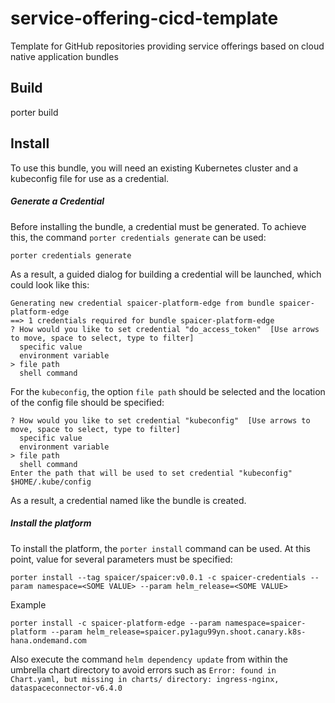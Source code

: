 # service-offering-cicd-template
Template for GitHub repositories providing service offerings based on cloud native application bundles

## Build
porter build

## Install
To use this bundle, you will need an existing Kubernetes cluster and a kubeconfig file for use as a credential.

##### Generate a Credential
Before installing the bundle, a credential must be generated. To achieve this, the command `porter credentials generate` can be used:

```
porter credentials generate
```

As a result, a guided dialog for building a credential will be launched, which could look like this:

```
Generating new credential spaicer-platform-edge from bundle spaicer-platform-edge
==> 1 credentials required for bundle spaicer-platform-edge
? How would you like to set credential "do_access_token"  [Use arrows to move, space to select, type to filter]
  specific value
  environment variable
> file path
  shell command
```

For the `kubeconfig`, the option `file path` should be selected and the location of the config file should be specified:

```
? How would you like to set credential "kubeconfig"  [Use arrows to move, space to select, type to filter]
  specific value
  environment variable
> file path
  shell command
Enter the path that will be used to set credential "kubeconfig" $HOME/.kube/config
```

As a result, a credential named like the bundle is created. 

##### Install the platform

To install the platform, the `porter install` command can be used. At this point, value for several parameters must be specified:

```
porter install --tag spaicer/spaicer:v0.0.1 -c spaicer-credentials --param namespace=<SOME VALUE> --param helm_release=<SOME VALUE>
```

Example

```
porter install -c spaicer-platform-edge --param namespace=spaicer-platform --param helm_release=spaicer.py1agu99yn.shoot.canary.k8s-hana.ondemand.com
```

Also execute the command `helm dependency update` from within the umbrella chart directory to avoid errors such as `Error: found in Chart.yaml, but missing in charts/ directory: ingress-nginx, dataspaceconnector-v6.4.0`

